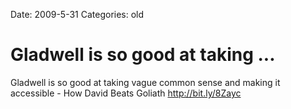 Date: 2009-5-31
Categories: old

# Gladwell is so good at taking ...

Gladwell is so good at taking vague common sense and making it accessible - How David Beats Goliath <a href="http://bit.ly/8Zayc" rel="nofollow">http://bit.ly/8Zayc</a>
